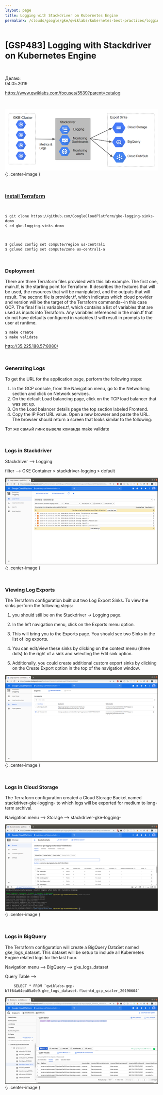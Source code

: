 ```yaml
---
layout: page
title: Logging with Stackdriver on Kubernetes Engine
permalink: /clouds/google/gke/qwiklabs/kubernetes-best-practices/logging-with-stackdriver-on-kubernetes-engine/
---
```


# [GSP483] Logging with Stackdriver on Kubernetes Engine

<br/>

Делаю:  
04.05.2019


https://www.qwiklabs.com/focuses/5539?parent=catalog


<br/>

![Logging with Stackdriver on Kubernetes Engine](/img/clouds/google/gke/qwiklabs/kubernetes-best-practices/logging-with-stackdriver-on-kubernetes-engine/pic1.png "Logging with Stackdriver on Kubernetes Engine"){: .center-image }

<br/>

### [Install Terraform](/linux/devops/automation/terraform/install/)

<br/>

    $ git clone https://github.com/GoogleCloudPlatform/gke-logging-sinks-demo
    $ cd gke-logging-sinks-demo

<br/>

    $ gcloud config set compute/region us-central1
    $ gcloud config set compute/zone us-central1-a

<br/>

### Deployment

There are three Terraform files provided with this lab example. The first one, main.tf, is the starting point for Terraform. It describes the features that will be used, the resources that will be manipulated, and the outputs that will result. The second file is provider.tf, which indicates which cloud provider and version will be the target of the Terraform commands--in this case GCP. The final file is variables.tf, which contains a list of variables that are used as inputs into Terraform. Any variables referenced in the main.tf that do not have defaults configured in variables.tf will result in prompts to the user at runtime.

    $ make create
    $ make validate

http://35.225.188.57:8080/

<br/>

### Generating Logs


To get the URL for the application page, perform the following steps:

1. In the GCP console, from the Navigation menu, go to the Networking section and click on Network services.
2. On the default Load balancing page, click on the TCP load balancer that was set up.
3. On the Load balancer details page the top section labeled Frontend.
4. Copy the IP:Port URL value. Open a new browser and paste the URL. The browser should return a screen that looks similar to the following:

Тот же самый линк вывела команда make validate

<br/>

### Logs in Stackdriver

Stackdriver --> Logging

 filter --> GKE Container > stackdriver-logging > default

 ![Logging with Stackdriver on Kubernetes Engine](/img/clouds/google/gke/qwiklabs/kubernetes-best-practices/logging-with-stackdriver-on-kubernetes-engine/pic2.png "Logging with Stackdriver on Kubernetes Engine"){: .center-image }


<br/>

### Viewing Log Exports


The Terraform configuration built out two Log Export Sinks. To view the sinks perform the following steps:

1. you should still be on the Stackdriver -> Logging page.

2. In the left navigation menu, click on the Exports menu option.

3. This will bring you to the Exports page. You should see two Sinks in the list of log exports.

4. You can edit/view these sinks by clicking on the context menu (three dots) to the right of a sink and selecting the Edit sink option.

5. Additionally, you could create additional custom export sinks by clicking on the Create Export option in the top of the navigation window.

 ![Logging with Stackdriver on Kubernetes Engine](/img/clouds/google/gke/qwiklabs/kubernetes-best-practices/logging-with-stackdriver-on-kubernetes-engine/pic3.png "Logging with Stackdriver on Kubernetes Engine"){: .center-image }


<br/>

### Logs in Cloud Storage

The Terraform configuration created a Cloud Storage Bucket named stackdriver-gke-logging- to which logs will be exported for medium to long-term archival.

Navigation menu --> Storage --> stackdriver-gke-logging-<random-Id>

![Logging with Stackdriver on Kubernetes Engine](/img/clouds/google/gke/qwiklabs/kubernetes-best-practices/logging-with-stackdriver-on-kubernetes-engine/pic4.png "Logging with Stackdriver on Kubernetes Engine"){: .center-image }

<br/>

### Logs in BigQuery

The Terraform configuration will create a BigQuery DataSet named gke_logs_dataset. This dataset will be setup to include all Kubernetes Engine related logs for the last hour.

Navigation menu --> BigQuery --> gke_logs_dataset


Query Table --> 

        SELECT * FROM `qwiklabs-gcp-b7f64a64ea05a0e9.gke_logs_dataset.fluentd_gcp_scaler_20190604`

![Logging with Stackdriver on Kubernetes Engine](/img/clouds/google/gke/qwiklabs/kubernetes-best-practices/logging-with-stackdriver-on-kubernetes-engine/pic5.png "Logging with Stackdriver on Kubernetes Engine"){: .center-image }